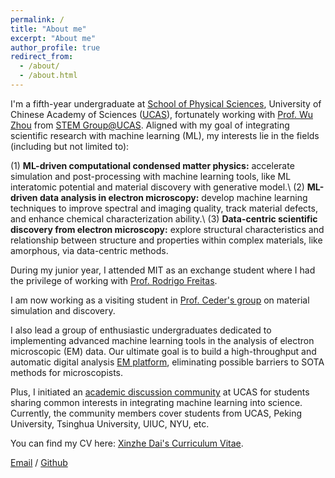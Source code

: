 ```yaml
---
permalink: /
title: "About me"
excerpt: "About me"
author_profile: true
redirect_from: 
  - /about/
  - /about.html
---
```


I'm a fifth-year undergraduate at [School of Physical Sciences](https://physics.ucas.ac.cn/index.php/en/), University of Chinese Academy of Sciences ([UCAS](https://english.ucas.ac.cn/)), fortunately working with [Prof. Wu Zhou](http://zhouwu.ucas.ac.cn/index/group/detail?id=8.html) from [STEM Group@UCAS](http://zhouwu.ucas.ac.cn/). Aligned with my goal of integrating scientific research with machine learning (ML), my interests lie in the fields (including but not limited to): 

(1) **ML-driven computational condensed matter physics:** accelerate simulation and post-processing with machine learning tools, like ML interatomic potential and material discovery with generative model.\\
(2) **ML-driven data analysis in electron microscopy:** develop machine learning techniques to improve spectral and imaging quality, track material defects, and enhance chemical characterization ability.\\
(3) **Data-centric scientific discovery from electron microscopy:** explore structural characteristics and relationship between structure and properties within complex materials, like amorphous, via data-centric methods.

During my junior year, I attended MIT as an exchange student where I had the privilege of working with [Prof. Rodrigo Freitas](https://dmse.mit.edu/people/rodrigo-freitas).

I am now working as a visiting student in [Prof. Ceder's group](https://ceder.berkeley.edu/) on material simulation and discovery.

I also lead a group of enthusiastic undergraduates dedicated to implementing advanced machine learning tools in the analysis of electron microscopic (EM) data. Our ultimate goal is to build a high-throughput and automatic digital analysis [EM platform](https://github.com/dxz222/DeepSTEM), eliminating possible barriers to SOTA methods for microscopists.

Plus, I initiated an [academic discussion community](../assets/Community_Wechat.png) at UCAS for students sharing common interests in integrating machine learning into science. Currently, the community members cover students from UCAS, Peking University, Tsinghua University, UIUC, NYU, etc.

You can find my CV here: [Xinzhe Dai's Curriculum Vitae](../assets/CV.pdf).

[Email](mailto:daixinzhe19@mails.ucas.ac.cn) / [Github](https://github.com/dxz222)

